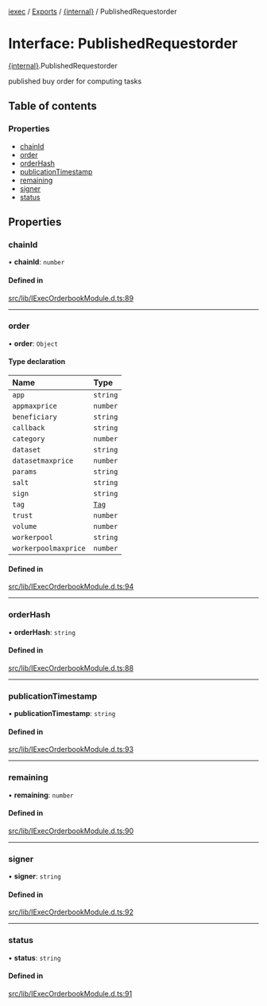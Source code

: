 [iexec](../README.md) / [Exports](../modules.md) / [{internal}](../modules/internal_.md) / PublishedRequestorder

# Interface: PublishedRequestorder

[{internal}](../modules/internal_.md).PublishedRequestorder

published buy order for computing tasks

## Table of contents

### Properties

- [chainId](internal_.PublishedRequestorder.md#chainid)
- [order](internal_.PublishedRequestorder.md#order)
- [orderHash](internal_.PublishedRequestorder.md#orderhash)
- [publicationTimestamp](internal_.PublishedRequestorder.md#publicationtimestamp)
- [remaining](internal_.PublishedRequestorder.md#remaining)
- [signer](internal_.PublishedRequestorder.md#signer)
- [status](internal_.PublishedRequestorder.md#status)

## Properties

### chainId

• **chainId**: `number`

#### Defined in

[src/lib/IExecOrderbookModule.d.ts:89](https://github.com/iExecBlockchainComputing/iexec-sdk/blob/961d430/src/lib/IExecOrderbookModule.d.ts#L89)

___

### order

• **order**: `Object`

#### Type declaration

| Name | Type |
| :------ | :------ |
| `app` | `string` |
| `appmaxprice` | `number` |
| `beneficiary` | `string` |
| `callback` | `string` |
| `category` | `number` |
| `dataset` | `string` |
| `datasetmaxprice` | `number` |
| `params` | `string` |
| `salt` | `string` |
| `sign` | `string` |
| `tag` | [`Tag`](../modules/internal_.md#tag) |
| `trust` | `number` |
| `volume` | `number` |
| `workerpool` | `string` |
| `workerpoolmaxprice` | `number` |

#### Defined in

[src/lib/IExecOrderbookModule.d.ts:94](https://github.com/iExecBlockchainComputing/iexec-sdk/blob/961d430/src/lib/IExecOrderbookModule.d.ts#L94)

___

### orderHash

• **orderHash**: `string`

#### Defined in

[src/lib/IExecOrderbookModule.d.ts:88](https://github.com/iExecBlockchainComputing/iexec-sdk/blob/961d430/src/lib/IExecOrderbookModule.d.ts#L88)

___

### publicationTimestamp

• **publicationTimestamp**: `string`

#### Defined in

[src/lib/IExecOrderbookModule.d.ts:93](https://github.com/iExecBlockchainComputing/iexec-sdk/blob/961d430/src/lib/IExecOrderbookModule.d.ts#L93)

___

### remaining

• **remaining**: `number`

#### Defined in

[src/lib/IExecOrderbookModule.d.ts:90](https://github.com/iExecBlockchainComputing/iexec-sdk/blob/961d430/src/lib/IExecOrderbookModule.d.ts#L90)

___

### signer

• **signer**: `string`

#### Defined in

[src/lib/IExecOrderbookModule.d.ts:92](https://github.com/iExecBlockchainComputing/iexec-sdk/blob/961d430/src/lib/IExecOrderbookModule.d.ts#L92)

___

### status

• **status**: `string`

#### Defined in

[src/lib/IExecOrderbookModule.d.ts:91](https://github.com/iExecBlockchainComputing/iexec-sdk/blob/961d430/src/lib/IExecOrderbookModule.d.ts#L91)
